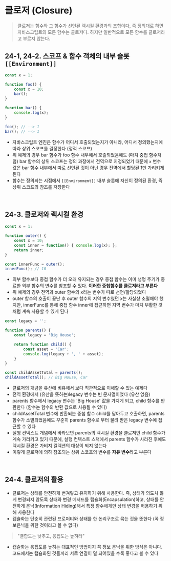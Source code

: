 # 클로저 (Closure)
> 클로저는 함수와 그 함수가 선언된 렉시컬 환경과의 조합이다, 즉 정의대로 하면 자바스크립트의 모든 함수는 클로저다. 하지만 일반적으로 모든 함수를 클로저라고 부르지 않는다. 

## 24-1, 24-2. 스코프 & 함수 객체의 내부 슬롯 `[[Environment]]`
```javascript 
const x = 1;

function foo() {
    const x = 10;
    bar();
}

function bar() {
    console.log(x);
}

foo(); // --> 1 
bar(); // --> 1
```
- 자바스크립트 엔진은 함수가 어디서 호출되었는지가 아니라, 어디서 정의했는지에 따라 상위 스코프를 결정한다 (정적 스코프)
- 위 예제의 경우 bar 함수가 foo 함수 내부에서 호출되었음에도 (마치 중첩 함수처럼) bar 함수의 상위 스코프는 정의 과정에서 전역으로 지정되었기 때문에 `x` 변수 값은 bar 함수 내부에서 따로 선언된 것이 아닌 경우 전역에서 할당된 1만 가리키게 된다 
- 함수는 정의되는 시점에서 `[[Environment]]` 내부 슬롯에 자신이 정의된 환경, 즉 상위 스코프의 참조를 저장한다 

<br>

## 24-3. 클로저와 렉시컬 환경 
```javascript 
const x = 1;

function outer() {
    const x = 10;
    const inner = function() { console.log(x); }; 
    return inner; 
}

const innerFunc = outer();
innerFunc(); // 10
```
- 외부 함수보다 중첩 함수가 더 오래 유지되는 경우 중첩 함수는 이미 생명 주기가 종료한 외부 함수의 변수를 참조할 수 있다. **이러한 중첩함수를 클로저라고 부른다**
- 위 예제의 경우 전역과 outer 함수의 x라는 변수가 따로 선언/할당되었다 
- outer 함수의 호출이 끝난 후 outer 함수의 지역 변수였던 x는 사실상 소멸해야 했지만, innerFunc를 통해 중첩 함수 inner에 접근하면 지역 변수가 마치 부활한 것처럼 계속 사용할 수 있게 된다 

```javascript 
const legacy = ''; 

function parents() {
    const legacy = 'Big House';

    return function child() {
        const asset = 'Car';
        console.log(legacy + ', ' + asset);
    }
}

const childAssetTotal = parents();
childAssetTotal(); // Big House, Car
```
- 클로저의 개념을 유산에 비유해서 보다 직관적으로 이해할 수 있는 예제다 
- 전역 환경에서 (유산을 뜻하는)legacy 변수는 빈 문자열이었다 (유산 없음)
- parents 함수에서 legacy 변수는 'Big House' 값을 가지게 되고, child 함수를 반환한다 (함수는 함수의 반환 값으로 사용될 수 있다)
- childAssetTotal 변수에 반환되는 중첩 함수 child를 담아두고 호출하면, parents 함수가 소멸되었음에도 꾸준히 parents 함수로 부터 물려 받은 legacy 변수에 접근할 수 있다 
- 실행 컨텍스트 개념에서 바라보면 parents의 렉시컬 환경을 클로저인 child 함수가 계속 가리키고 있기 때문에, 실행 컨텍스트 스택에서 parents 함수가 사라진 후에도 렉시컬 환경은 가비지 컬렉션의 대상이 되지 않는다 
- 이렇게 클로저에 의하 참조되는 상위 스코프의 변수를 **자유 변수**라고 부른다 

<br>

## 24-4. 클로저의 활용 
- 클로저는 상태를 안전하게 변겨앟고 유지하기 위해 사용한다. 즉, 상태가 의도치 않게 변경되지 않도록 상태와 변경 메서드를 캡슐화(Encapsulation)하고, 상태를 안전하게 은닉(Information Hiding)해서 특정 함수에게만 상태 변경을 허용하기 위해 사용한다 
- 캡슐화는 단순히 관련된 프로퍼티와 상태를 한 논리구조로 묶는 것을 뜻한다 (꼭 정보은닉을 위한 것이라고 볼 수 없다)
> "결합도는 낮추고, 응집도는 높혀라" 
- 캡슐화는 응집도를 높히는 대표적인 방법이지 꼭 정보 은닉을 위한 방식은 아니다. 코드에서는 캡슐화된 것들끼리 서로 연결이 덜 되어있을 수록 좋다고 볼 수 있다 
